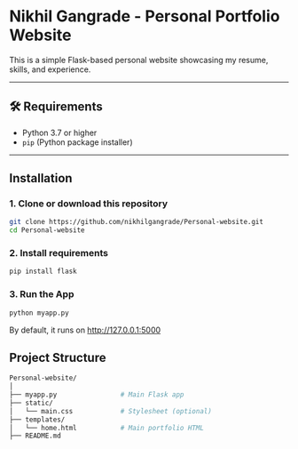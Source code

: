 # Nikhil Gangrade - Personal Portfolio Website

This is a simple Flask-based personal website showcasing my resume, skills, and experience.

---

## 🛠 Requirements

- Python 3.7 or higher
- `pip` (Python package installer)

---

## Installation

### 1. Clone or download this repository

```bash
git clone https://github.com/nikhilgangrade/Personal-website.git
cd Personal-website
```

### 2. Install requirements

```bash
pip install flask
```

### 3. Run the App

```bash
python myapp.py
```
By default, it runs on http://127.0.0.1:5000

## Project Structure

```bash
Personal-website/
│
├── myapp.py                # Main Flask app
├── static/
│   └── main.css            # Stylesheet (optional)
├── templates/
│   └── home.html           # Main portfolio HTML
├── README.md               
```
